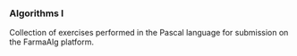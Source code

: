 ### Algorithms I

Collection of exercises performed in the Pascal language for submission on the FarmaAlg platform.